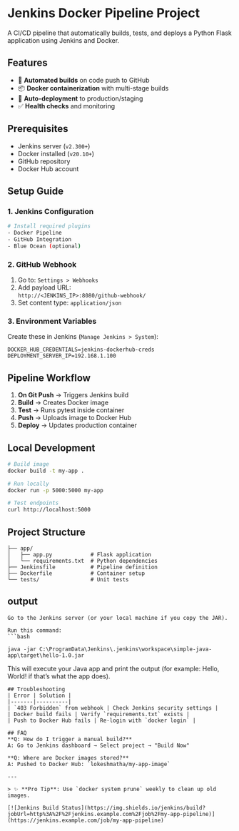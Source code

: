 # Jenkins Docker Pipeline Project

A CI/CD pipeline that automatically builds, tests, and deploys a Python Flask application using Jenkins and Docker.


## Features
- 🚀 **Automated builds** on code push to GitHub
- 📦 **Docker containerization** with multi-stage builds
- 🔄 **Auto-deployment** to production/staging
- ✅ **Health checks** and monitoring

## Prerequisites
- Jenkins server (`v2.300+`)
- Docker installed (`v20.10+`)
- GitHub repository
- Docker Hub account

## Setup Guide

### 1. Jenkins Configuration
```bash
# Install required plugins
- Docker Pipeline
- GitHub Integration
- Blue Ocean (optional)
```

### 2. GitHub Webhook
1. Go to: `Settings > Webhooks`
2. Add payload URL:  
   `http://<JENKINS_IP>:8080/github-webhook/`
3. Set content type: `application/json`

### 3. Environment Variables
Create these in Jenkins (`Manage Jenkins > System`):
```env
DOCKER_HUB_CREDENTIALS=jenkins-dockerhub-creds
DEPLOYMENT_SERVER_IP=192.168.1.100
```

## Pipeline Workflow
1. **On Git Push** → Triggers Jenkins build
2. **Build** → Creates Docker image
3. **Test** → Runs pytest inside container
4. **Push** → Uploads image to Docker Hub
5. **Deploy** → Updates production container

## Local Development
```bash
# Build image
docker build -t my-app .

# Run locally
docker run -p 5000:5000 my-app

# Test endpoints
curl http://localhost:5000
```

## Project Structure
```
├── app/
│   ├── app.py            # Flask application
│   └── requirements.txt  # Python dependencies
├── Jenkinsfile           # Pipeline definition
├── Dockerfile            # Container setup
└── tests/                # Unit tests
```
## output
```
Go to the Jenkins server (or your local machine if you copy the JAR).

Run this command:
```bash

java -jar C:\ProgramData\Jenkins\.jenkins\workspace\simple-java-app\target\hello-1.0.jar
```

This will execute your Java app and print the output (for example: Hello, World! if that’s what the app does).

```
## Troubleshooting
| Error | Solution |
|-------|----------|
| `403 Forbidden` from webhook | Check Jenkins security settings |
| Docker build fails | Verify `requirements.txt` exists |
| Push to Docker Hub fails | Re-login with `docker login` |

## FAQ
**Q: How do I trigger a manual build?**  
A: Go to Jenkins dashboard → Select project → "Build Now"

**Q: Where are Docker images stored?**  
A: Pushed to Docker Hub: `lokeshmatha/my-app-image`

---

> ✨ **Pro Tip**: Use `docker system prune` weekly to clean up old images.

[![Jenkins Build Status](https://img.shields.io/jenkins/build?jobUrl=http%3A%2F%2Fjenkins.example.com%2Fjob%2Fmy-app-pipeline)](https://jenkins.example.com/job/my-app-pipeline)
